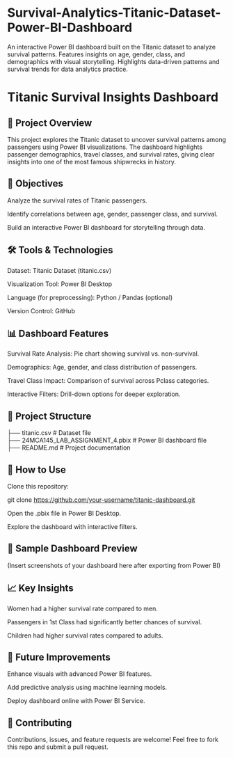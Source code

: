 # Survival-Analytics-Titanic-Dataset-Power-BI-Dashboard
An interactive Power BI dashboard built on the Titanic dataset to analyze survival patterns. Features insights on age, gender, class, and demographics with visual storytelling. Highlights data-driven patterns and survival trends for data analytics practice.


# Titanic Survival Insights Dashboard
## 📌 Project Overview

This project explores the Titanic dataset to uncover survival patterns among passengers using Power BI visualizations.
The dashboard highlights passenger demographics, travel classes, and survival rates, giving clear insights into one of the most famous shipwrecks in history.

## 🎯 Objectives

Analyze the survival rates of Titanic passengers.

Identify correlations between age, gender, passenger class, and survival.

Build an interactive Power BI dashboard for storytelling through data.

## 🛠️ Tools & Technologies

Dataset: Titanic Dataset (titanic.csv)

Visualization Tool: Power BI Desktop

Language (for preprocessing): Python / Pandas (optional)

Version Control: GitHub

## 📊 Dashboard Features

Survival Rate Analysis: Pie chart showing survival vs. non-survival.

Demographics: Age, gender, and class distribution of passengers.

Travel Class Impact: Comparison of survival across Pclass categories.

Interactive Filters: Drill-down options for deeper exploration.

## 📂 Project Structure
├── titanic.csv                # Dataset file  
├── 24MCA145_LAB_ASSIGNMENT_4.pbix   # Power BI dashboard file  
├── README.md                  # Project documentation  

## 🚀 How to Use

Clone this repository:

git clone https://github.com/your-username/titanic-dashboard.git


Open the .pbix file in Power BI Desktop.

Explore the dashboard with interactive filters.

## 📸 Sample Dashboard Preview

(Insert screenshots of your dashboard here after exporting from Power BI)

## 📈 Key Insights

Women had a higher survival rate compared to men.

Passengers in 1st Class had significantly better chances of survival.

Children had higher survival rates compared to adults.

## 🔮 Future Improvements

Enhance visuals with advanced Power BI features.

Add predictive analysis using machine learning models.

Deploy dashboard online with Power BI Service.

## 🤝 Contributing

Contributions, issues, and feature requests are welcome! Feel free to fork this repo and submit a pull request.
